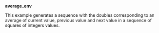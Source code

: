 **average_env**

This example generates a sequence with the doubles corresponding to an average of current value, previous value and next value in a sequence of squares of integers values.

